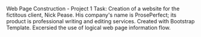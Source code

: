 Web Page Construction - Project 1
Task: Creation of a website for the fictitous client, Nick Pease. His company's name is ProsePerfect; its product is professional writing and editing services. 
Created with Bootstrap Template. Excersied the use of logical web page information flow. 

